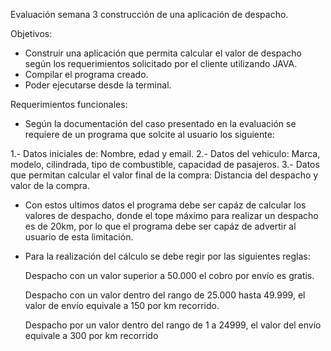 Evaluación semana 3 construcción de una aplicación de despacho.

Objetivos:

- Construir una aplicación que permita calcular el valor de despacho según los requerimientos solicitado por el cliente utilizando JAVA.
- Compilar el programa creado.
- Poder ejecutarse desde la terminal.

Requerimientos funcionales:

- Según la documentación del caso presentado en la evaluación se requiere de un programa que solcite al usuario los siguiente:

1.- Datos iniciales de: Nombre, edad y email.
2.- Datos del vehiculo: Marca, modelo, cilindrada, tipo de combustible, capacidad de pasajeros.
3.- Datos que permitan calcular el valor final de la compra: Distancia del despacho y valor de la compra.

- Con estos ultimos datos el programa debe ser capáz de calcular los valores de despacho, donde el tope máximo para realizar un despacho es de 20km, por lo que el programa debe
  ser capáz de advertir al usuario de esta limitación.

- Para la realización del cálculo se debe regir por las siguientes reglas:

  Despacho con un valor superior a 50.000 el cobro por envío es gratis.

  Despacho con un valor dentro del rango de 25.000 hasta 49.999, el valor de envío equivale a 150 por km recorrido.

  Despacho por un valor dentro del rango de 1 a 24999, el valor del envío equivale a 300 por km recorrido
  
  

